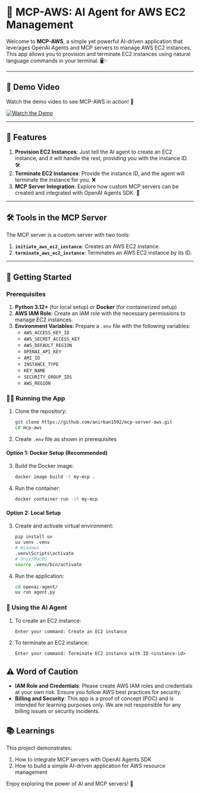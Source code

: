 # 🚀 MCP-AWS: AI Agent for AWS EC2 Management

Welcome to **MCP-AWS**, a simple yet powerful AI-driven application that leverages OpenAI Agents and MCP servers to manage AWS EC2 instances. This app allows you to provision and terminate EC2 instances using natural language commands in your terminal. 🖥️✨


---

## 🎥 Demo Video

Watch the demo video to see MCP-AWS in action! 🚀

[![Watch the Demo]([https://img.youtube.com/vi/nT6w48w03NI/0.jpg)](https://youtu.be/nT6w48w03NI](https://youtu.be/FeGmKmsYcRc))

---


## 🌟 Features

1. **Provision EC2 Instances**: Just tell the AI agent to create an EC2 instance, and it will handle the rest, providing you with the instance ID. 🛠️
2. **Terminate EC2 Instances**: Provide the instance ID, and the agent will terminate the instance for you. ❌
3. **MCP Server Integration**: Explore how custom MCP servers can be created and integrated with OpenAI Agents SDK. 🧩

---

## 🛠️ Tools in the MCP Server

The MCP server is a custom server with two tools:
1. **`initiate_aws_ec2_instance`**: Creates an AWS EC2 instance.
2. **`terminate_aws_ec2_instance`**: Terminates an AWS EC2 instance by its ID.

---

## 🚀 Getting Started

### Prerequisites
1. **Python 3.12+** (for local setup) or **Docker** (for containerized setup)
2. **AWS IAM Role**: Create an IAM role with the necessary permissions to manage EC2 instances.
3. **Environment Variables**: Prepare a `.env` file with the following variables:
    - `AWS_ACCESS_KEY_ID`
    - `AWS_SECRET_ACCESS_KEY`
    - `AWS_DEFAULT_REGION`
    - `OPENAI_API_KEY`
    - `AMI_ID`
    - `INSTANCE_TYPE`
    - `KEY_NAME`
    - `SECURITY_GROUP_IDS`
    - `AWS_REGION`

### 🏃‍♂️ Running the App
1. Clone the repository:
     ```bash
     git clone https://github.com/anirban1592/mcp-server-aws.git
     cd mcp-aws
     ```
2. Create `.env` file as shown in prerequisites

#### Option 1: Docker Setup (Recommended)

3. Build the Docker image:
     ```bash
     docker image build -t my-mcp .
     ```
4. Run the container:
     ```bash
     docker container run -it my-mcp
     ```

#### Option 2: Local Setup

3. Create and activate virtual environment:
     ```bash
     pip install uv
     uv venv .venv
     # Windows
     .venv\Scripts\activate
     # Unix/MacOS
     source .venv/bin/activate
     ```



4. Run the application:
     ```bash
     cd openai-agent/
     uv run agent.py
     ```

### 💬 Using the AI Agent

1. To create an EC2 instance:
    ```
    Enter your command: Create an EC2 instance
    ```

2. To terminate an EC2 instance:
    ```
    Enter your command: Terminate EC2 instance with ID <instance-id>
    ```

## ⚠️ Word of Caution

- **IAM Role and Credentials**: Please create AWS IAM roles and credentials at your own risk. Ensure you follow AWS best practices for security.
- **Billing and Security**: This app is a proof of concept (POC) and is intended for learning purposes only. We are not responsible for any billing issues or security incidents.

## 📚 Learnings

This project demonstrates:
1. How to integrate MCP servers with OpenAI Agents SDK
2. How to build a simple AI-driven application for AWS resource management

Enjoy exploring the power of AI and MCP servers! 🌟
